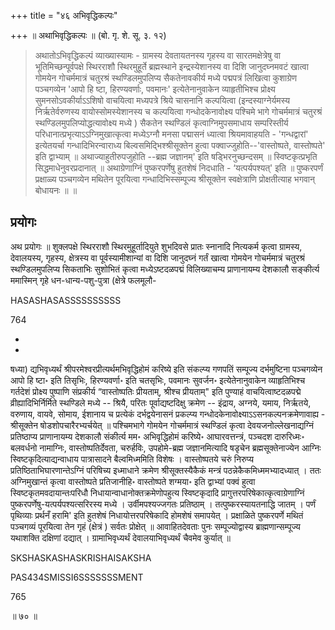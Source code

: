 +++
title = "४६ अभिवृद्धिकल्पः"

+++
॥ अथाभिवृद्धिकल्पः ॥ (बो. गृ. शे. सू. ३. १२) 

> अथातोऽभिवृद्धिकल्पं व्याख्यास्यामः - ग्रामस्य देवतायतनस्य गृहस्य वा सारतमक्षेत्रेषु वा भूतिमिच्छन्पूर्वपक्षे स्थिरराशौ स्थिरमुहूर्ते ब्रह्मस्थाने इन्द्रस्येशानस्य वा दिशि जानुदघ्नमवटं खात्वा गोमयेन गोचर्ममात्रं चतुरश्रं स्थण्डिलमुपलिप्य सैकतेनावकीर्य मध्ये पद्मपत्रं लिखित्वा कुशाग्रेण पञ्चगव्येन 'आपो हि ष्टा, हिरण्यवर्णाः, पवमानः' इत्येतेनानुवाकेन व्याहृतीभिश्च प्रोक्ष्य सुमनसोऽवकीर्याऽऽशिषो वाचयित्वा मध्यपत्रे श्रिये चासनानि कल्पयित्वा (इन्दस्याग्नेर्यमस्य निर्ऋतेर्वरुणस्य वायोस्सोमस्येशानस्य च कल्पयित्वा गन्धोदकेनावोक्ष्य पश्चिमे भागे गोचर्ममात्रं चतुरश्रं स्थण्डिलमुपलिप्योद्धत्यावोक्ष्य मध्ये ) सैकतेन स्थण्डिलं कृत्वाग्निमुपसमाधाय सम्परिस्तीर्य परिधानात्प्रभृत्याऽऽग्निमुखात्कृत्वा मध्येऽग्नौ मनसा पद्मासनं ध्यात्वा श्रियमावाहयति - 'गन्धद्वारां' इत्येतयर्चा गन्धादिभिरन्वाराध्य बिल्वसमिद्भिश्श्रीसूक्तेन हुत्वा पक्वाज्जुहोति--'वास्तोष्पते, वास्तोष्पते' इति द्वाभ्याम् ॥ अथाज्याहुतीरुपजुहोति --ब्रह्म जज्ञानम्' इति षड्भिरनुच्छन्दसम् ॥ स्विष्टकृत्प्रभृति सिद्धमाधेनुवरप्रदानात् ॥ अथाग्रेणाग्निं पुष्करपर्णेषु हुतशेषं निदधाति - ‘यत्पर्यपश्यत्' इति ॥ पुष्करपर्णं प्रक्षाळ्य पञ्चगव्येन मथितेन पूरयित्वा गन्धादिभिस्सम्पूज्य श्रीसूक्तेन स्वक्षेत्राणि प्रोक्षतीत्याह भगवान् बोधायनः ॥  ॥

## प्रयोगः

अथ प्रयोगः ॥ शुक्लपक्षे स्थिरराशौ स्थिरमुहूर्तादियुते शुभदिवसे प्रातः स्नानादि नित्यकर्म कृत्वा ग्रामस्य, देवालयस्य, गृहस्य, क्षेत्रस्य वा पूर्वस्यामीशान्यां वा दिशि जानुदघ्नं गर्तं खात्वा गोमयेन गोचर्ममात्रं चतुरश्रं स्थण्डिलमुपलिप्य सिकताभिः सुशोभितं कृत्वा मध्येऽष्टदळपद्मं विलिख्याचम्य प्राणानायम्य देशकालौ सङ्कीर्त्य ममास्मिन् गृहे धन-धान्य-पशु-पुत्रा (क्षेत्रे फलमूलौ-

HASASHASASSSSSSSSSS

764

-

-

षध्या) द्यभिवृध्यर्थं श्रीपरमेश्वरप्रीत्यर्थमभिवृद्धिहोमं करिष्ये इति संकल्प्य गणपतिं सम्पूज्य दर्भमुष्टिना पञ्चगव्येन आपो हि ष्टा॰ इति तिसृभिः, हिरण्यवर्णा॰ इति चतसृभिः, पवमानः सुवर्जन॰ इत्येतेनानुवाकेन व्याहृतिभिश्च गर्तदेशं प्रोक्ष्य पुष्पाणि संप्रकीर्य “वास्तोष्पतिः प्रीयताम्, श्रीश्च प्रीयताम्" इति पुण्याहं वाचयित्वाष्टदळपद्मे व्रीह्यादिभिर्निर्मिते स्थण्डिले मध्ये -- श्रियै, परितः पूर्वाद्यष्टदिक्षु क्रमेण -- इंद्राय, अग्नये, यमाय, निर्ऋतये, वरुणाय, वायवे, सोमाय, ईशानाय च प्रत्येकं दर्भद्वयेनासनं प्रकल्प्य गन्धोदकेनावोक्ष्याऽऽसनकल्पनक्रमेणावाह्य - श्रीसूक्तेन षोडशोपचारैरभ्यर्चयेत् ॥ पश्चिमभागे गोमयेन गोचर्ममात्रं स्थण्डिलं कृत्वा देवयजनोल्लेखनाद्यग्निं प्रतिष्ठाप्य प्राणानायम्य देशकालौ संकीर्त्य मम॰ अभिवृद्धिहोमं करिष्ये॰ आघारवत्तन्त्रं, पञ्चदश दारुरिध्मः॰ बलवर्धनो नामाग्निः, वास्तोष्पतिर्देवता, चरुर्हविः, उपहोमे-ब्रह्म जज्ञानमित्यादि षडृचेन ब्रह्मसूक्तेनाज्येन आग्निः स्विष्टकृदित्याद्यन्वाधाय पात्रासादने बैल्वमिध्ममिति विशेषः । वास्तोष्पतये चरुं निरुप्य प्रतिष्ठिताभिघारणान्तेऽग्निं परिषिच्य इध्माधाने क्रमेण श्रीसूक्तस्यैकैकं मन्त्रं पठन्नेकैकमिध्ममभ्यादध्यात् । ततः अग्निमुखान्तं कृत्वा वास्तोष्पते प्रतिजानीहि॰ वास्तोष्पते शग्मया॰ इति द्वाभ्यां पक्वं हुत्वा स्विष्टकृतमवदायान्तःपरिधौ निधायान्वाधानोक्तक्रमेणोपहुत्य स्विष्टकृदादि प्रागुत्तरपरिषेकात्कृत्वाग्रेणाग्निं पुष्करपर्णेषु-यत्पर्यपश्यत्सरिरस्य मध्ये । उर्वीमपश्यज्जगतः प्रतिष्ठाम् । तत्पुष्करस्यायतनाद्धि जातम् । पर्णं पृथिव्याः प्रर्थनँ हरामि' इति हुतशेषं निधायोत्तरपरिषेकादि होमशेषं समापयेत् । प्रक्षाळिते पुष्करपर्णे मथितं पञ्चगव्यं पूरयित्वा तेन गृहं (क्षेत्रं ) सर्वतः प्रोक्षेत् ॥ आवाहितदेवताः पुनः सम्पूज्योद्वास्य ब्राह्मणान्सम्पूज्य यथाशक्ति दक्षिणां दद्यात् । ग्रामाभिवृध्यर्थं देवालयाभिवृध्यर्थं चैवमेव कुर्यात् ॥

SKSHASKASHASKRISHAISAKSHA

PAS434SMISSI6SSSSSSSMENT

765

॥ ७० ॥